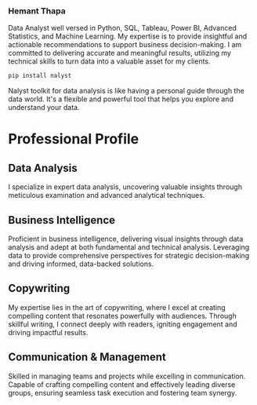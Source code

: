 ### Hemant Thapa

Data Analyst well versed in Python, SQL, Tableau, Power BI, Advanced Statistics, and Machine Learning. 
My expertise is to provide insightful and actionable recommendations to support business decision-making. 
I am committed to delivering accurate and meaningful results, utilizing my technical skills to turn data into a valuable asset for my clients.

```bash
pip install nalyst
```

Nalyst toolkit for data analysis is like having a personal guide through the data world. It's a flexible and powerful tool that helps you explore and understand your data.


# Professional Profile

## Data Analysis
I specialize in expert data analysis, uncovering valuable insights through meticulous examination and advanced analytical techniques.

## Business Intelligence
Proficient in business intelligence, delivering visual insights through data analysis and adept at both fundamental and technical analysis. Leveraging data to provide comprehensive perspectives for strategic decision-making and driving informed, data-backed solutions.

## Copywriting
My expertise lies in the art of copywriting, where I excel at creating compelling content that resonates powerfully with audiences. Through skillful writing, I connect deeply with readers, igniting engagement and driving impactful results.

## Communication & Management
Skilled in managing teams and projects while excelling in communication. Capable of crafting compelling content and effectively leading diverse groups, ensuring seamless task execution and fostering team synergy.
